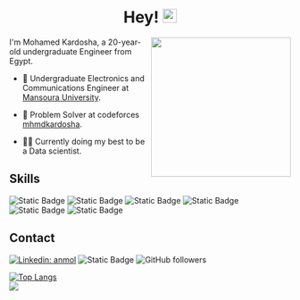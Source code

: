 <h1 align = "center">Hey! <img src="https://media.giphy.com/media/hvRJCLFzcasrR4ia7z/giphy.gif" width="25px"></h1>
<img align='right' src="https://media.giphy.com/media/LaVp0AyqR5bGsC5Cbm/giphy.gif" width="250">
I'm Mohamed Kardosha, a 20-year-old undergraduate Engineer from Egypt.

- 👥 Undergraduate Electronics and Communications Engineer at [Mansoura University]("https://www.mans.edu.eg/en").

- 🦔 Problem Solver at codeforces [mhmdkardosha](https://codeforces.com/profile/mhmdkrdsh4).

- 👨‍💻 Currently doing my best to be a Data scientist.

  
## Skills
<img alt="Static Badge" src="https://img.shields.io/badge/C%2B%2B-darkblue?logo=C%2B%2B">&nbsp;<img alt="Static Badge" src="https://img.shields.io/badge/Java-orange?logo=oracle">&nbsp;<img alt="Static Badge" src="https://img.shields.io/badge/python-white?logo=python">&nbsp;<img alt="Static Badge" src="https://img.shields.io/badge/Numpy-blue?logo=Numpy">&nbsp;<img alt="Static Badge" src="https://img.shields.io/badge/Pandas-darkred?logo=Pandas">&nbsp;<img alt="Static Badge" src="https://img.shields.io/badge/Jupyter-white?logo=Jupyter">



## Contact
[![Linkedin: anmol](https://img.shields.io/badge/-Kardosha-blue?style=flat-square&logo=Linkedin&logoColor=white&link=https://www.linkedin.com/in/mohamed-kardosha-4b8552248/)](https://www.linkedin.com/in/mohamed-kardosha-4b8552248/)
<img alt="Static Badge" src="https://img.shields.io/badge/mohamedkardosha9%40gmail.com-white?logo=Gmail">
![GitHub followers](https://img.shields.io/github/followers/mhmdkardosha?label=Follow&style=social)

[![Top Langs](https://github-readme-stats-tau-pink-47.vercel.app//api/top-langs/?username=mhmdkardosha&layout=donut)](https://github.com/mhmdkardosha)
<br>
<a href="https://komarev.com/ghpvc/?username=mhmdkardosha&style=for-the-badge">
    <img align="left" src="https://komarev.com/ghpvc/?username=mhmdkardosha&style=for-the-badge">
</a>


